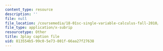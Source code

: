 ```yaml
---
content_type: resource
description: ''
file: null
file_location: /coursemedia/18-01sc-single-variable-calculus-fall-2010/813554b599c05e73801f66aa27f27638_kCPVBl953eY.vtt
file_type: application/x-subrip
resourcetype: Other
title: 3play caption file
uid: 813554b5-99c0-5e73-801f-66aa27f27638
---
```

